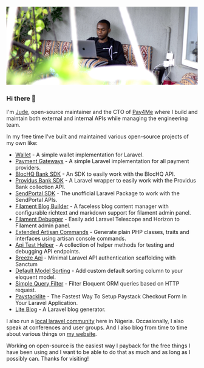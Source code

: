 ![](https://github.com/stephenjude/stephenjude/blob/master/cover_image.jpg)

### Hi there 👋

I'm [Jude](https://stephenjude.me), open-source maintainer and the CTO of [Pay4Me](https://pay4me.app/) where I build and maintain both external and internal APIs while managing the engineering team.

In my free time I've built and maintained various open-source projects of my own like:

- [Wallet](https://github.com/stephenjude/laravel-wallet) - A simple wallet implementation for Laravel.
- [Payment Gateways](https://github.com/stephenjude/laravel-payment-gateways) - A simple Laravel implementation for all payment providers.
- [BlocHQ Bank SDK](https://github.com/stephenjude/blochq-php-sdk) - An SDK to easily work with the BlocHQ API.
- [Providus Bank SDK](https://github.com/stephenjude/providus-sdk) - A Laravel wrapper to easily work with the Providus Bank collection API.
- [SendPortal SDK](https://github.com/stephenjude/laravel-sendportal) - The unofficial Laravel Package to work with the SendPortal APIs.
- [Filament Blog Builder](https://github.com/stephenjude/filament-blog) - A faceless blog content manager with configurable richtext and markdown support for filament admin panel.
- [Filament Debugger](https://github.com/stephenjude/filament-debugger) - Easily add Laravel Telescope and Horizon to Filament admin panel.
- [Extended Artisan Commands](https://github.com/stephenjude/extended-artisan-commands) - Generate plain PHP classes, traits and interfaces using artisan console commands.
- [Api Test Helper](https://github.com/stephenjude/api-test-helper) - A collection of helper methods for testing and debugging API endpoints.
- [Breeze Api](https://github.com/stephenjude/breeze-api) - Minimal Laravel API authentication scaffolding with Sanctum
- [Default Model Sorting](https://github.com/stephenjude/default-model-sorting) - Add custom default sorting column to your eloquent model.
- [Simple Query Filter](https://github.com/stephenjude/simple-query-filter) - Filter Eloquent ORM queries based on HTTP request.
- [Paystacklite](https://github.com/stephenjude/paystack-lite) - The Fastest Way To Setup Paystack Checkout Form In Your Laravel Application.
- [Lite Blog](https://github.com/stephenjude/lite-blog) - A Laravel blog generator.

I also run a [local laravel community](https://chat.whatsapp.com/E8JlxxKj9cECSihKA92fgG) here in Nigeria. Occasionally, I also speak at conferences and user groups. And I also blog from time to time about various things on [my website](https://stephenjude.me).

Working on open-source is the easiest way I payback for the free things I have been using and I want to be able to do that as much and as long as I possibly can. Thanks for visiting!
